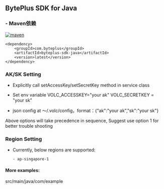 ## BytePlus SDK for Java

### - Maven依赖
[![maven](https://img.shields.io/maven-central/v/com.byteplus/byteplus-sdk-java)](https://search.maven.org/artifact/com.byteplus/byteplus-sdk-java)
```
<dependency>
    <groupId>com.byteplus</groupId>
    <artifactId>byteplus-sdk-java</artifactId>
    <version>latest</version>
</dependency>
```
### AK/SK Setting
- Explicitly call setAccessKey/setSecretKey method in service class

- Set env variable VOLC_ACCESSKEY="your ak"  VOLC_SECRETKEY = "your sk"

- json config at ～/.volc/config，format：{"ak":"your ak","sk":"your sk"}

Above options will take precedence in sequence, Suggest use option 1 for better trouble shooting

### Region Setting
- Currently, below regions are supported:
  ```
  - ap-singapore-1
  ```


#### More examples:
src/main/java/com/example